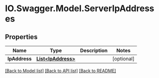 # IO.Swagger.Model.ServerIpAddresses
## Properties

Name | Type | Description | Notes
------------ | ------------- | ------------- | -------------
**IpAddress** | [**List&lt;IpAddress&gt;**](IpAddress.md) |  | [optional] 

[[Back to Model list]](../README.md#documentation-for-models) [[Back to API list]](../README.md#documentation-for-api-endpoints) [[Back to README]](../README.md)

